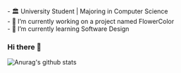 <p padding-left="30%">
- 🏛 University Student | Majoring in Computer Science <br />
- 🔭 I’m currently working on a project named FlowerColor <br />
- 🌱 I’m currently learning Software Design <br />
</p>


### Hi there 👋

![Anurag's github stats](https://github-readme-stats.vercel.app/api?username=Xiaolu&theme=onedark)
<!--
**xluu233/xluu233** is a ✨ _special_ ✨ repository because its `README.md` (this file) appears on your GitHub profile.

Here are some ideas to get you started:

- 🔭 I’m currently working on ...
- 🌱 I’m currently learning ...
- 👯 I’m looking to collaborate on ...
- 🤔 I’m looking for help with ...
- 💬 Ask me about ...
- 📫 How to reach me: ...
- 😄 Pronouns: ...
- ⚡ Fun fact: ...
-->

